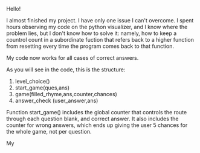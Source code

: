 Hello!

I almost finished my project. I have only one issue I can't overcome. I spent hours observing my code on the python visualizer, and I know where the problem lies, but I don't know how to solve it: namely, how to keep a countrol count in a subordinate fuction that refers back to a higher function from resetting every time the program comes back to that function.

My code now works for all cases of correct answers. 

As you will see in the code, this is the structure:

1. level_choice() 
2. start_game(ques,ans)
3. game(filled_rhyme,ans,counter,chances)
4. answer_check (user_answer,ans)

Function start_game() includes the global counter that controls the route through each question blank, and correct answer.
It also includes the counter for wrong answers, which ends up giving the user 5 chances for the whole game, not per question.

My 

